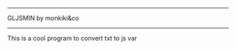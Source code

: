------------------------------------

GLJSMIN
by monkiki&co

------------------------------------

This is a cool program to convert txt to js var